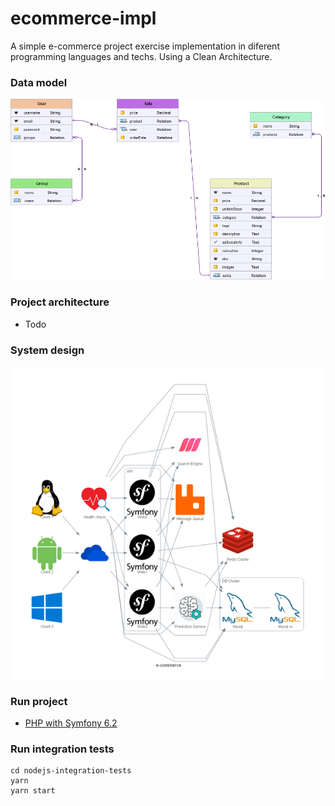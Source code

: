 # ecommerce-impl
A simple e-commerce project exercise implementation in diferent 
programming languages and techs. Using a Clean Architecture.


### Data model
![Screenshot of ecommerce](media/app-data-model.png)

### Project architecture
* Todo

### System design
![Screenshot of ecommerce](media/symfony-system-design.png)

### Run project
* [PHP with Symfony 6.2](php-symfony-backend/README.md)


### Run integration tests
```
cd nodejs-integration-tests
yarn
yarn start
```
